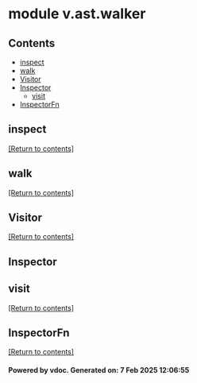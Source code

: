 # module v.ast.walker


## Contents
- [inspect](#inspect)
- [walk](#walk)
- [Visitor](#Visitor)
- [Inspector](#Inspector)
  - [visit](#visit)
- [InspectorFn](#InspectorFn)

## inspect
[[Return to contents]](#Contents)

## walk
[[Return to contents]](#Contents)

## Visitor
[[Return to contents]](#Contents)

## Inspector
## visit
[[Return to contents]](#Contents)

## InspectorFn
[[Return to contents]](#Contents)

#### Powered by vdoc. Generated on: 7 Feb 2025 12:06:55
